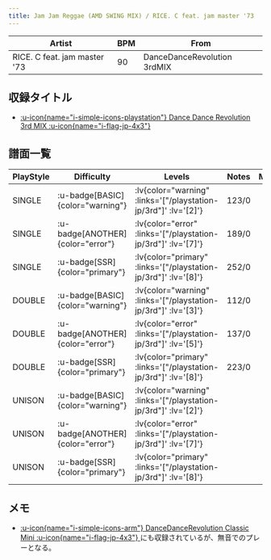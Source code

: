 ```yaml
---
title: Jam Jam Reggae (AMD SWING MIX) / RICE. C feat. jam master '73
---
```


|Artist|BPM|From|
|------|---|----|
|RICE. C feat. jam master '73|90|DanceDanceRevolution 3rdMIX|

## 収録タイトル

- [ :u-icon{name="i-simple-icons-playstation"} Dance Dance Revolution 3rd MIX :u-icon{name="i-flag-jp-4x3"} ](/playstation-jp/3rd)

## 譜面一覧

|PlayStyle|Difficulty|Levels|Notes|Movie|
|---------|----------|------|-----|-----|
|SINGLE| :u-badge[BASIC]{color="warning"} | :lv{color="warning" :links='["/playstation-jp/3rd"]' :lv='[2]'} |123/0||
|SINGLE| :u-badge[ANOTHER]{color="error"} | :lv{color="error" :links='["/playstation-jp/3rd"]' :lv='[7]'} |189/0||
|SINGLE| :u-badge[SSR]{color="primary"} | :lv{color="primary" :links='["/playstation-jp/3rd"]' :lv='[8]'} |252/0||
|DOUBLE| :u-badge[BASIC]{color="warning"} | :lv{color="warning" :links='["/playstation-jp/3rd"]' :lv='[3]'} |112/0||
|DOUBLE| :u-badge[ANOTHER]{color="error"} | :lv{color="error" :links='["/playstation-jp/3rd"]' :lv='[5]'} |137/0||
|DOUBLE| :u-badge[SSR]{color="primary"} | :lv{color="primary" :links='["/playstation-jp/3rd"]' :lv='[8]'} |223/0||
|UNISON| :u-badge[BASIC]{color="warning"} | :lv{color="warning" :links='["/playstation-jp/3rd"]' :lv='[2]'} |||
|UNISON| :u-badge[ANOTHER]{color="error"} | :lv{color="error" :links='["/playstation-jp/3rd"]' :lv='[7]'} |||
|UNISON| :u-badge[SSR]{color="primary"} | :lv{color="primary" :links='["/playstation-jp/3rd"]' :lv='[8]'} |||

## メモ

- [ :u-icon{name="i-simple-icons-arm"} DanceDanceRevolution Classic Mini :u-icon{name="i-flag-jp-4x3"} ](/other/classic-mini)にも収録されているが、無音でのプレーとなる。
